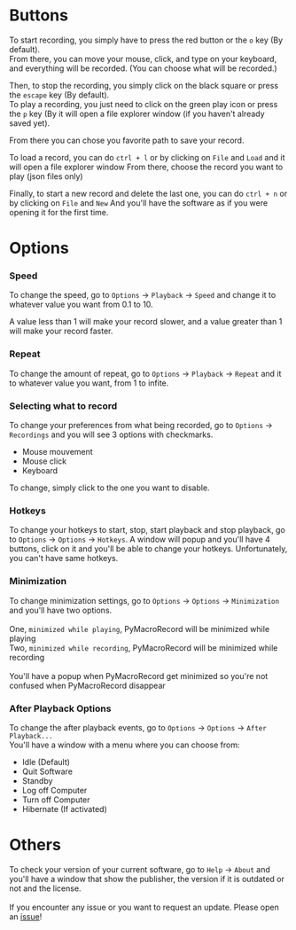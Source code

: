 
# Buttons

To start recording, you simply have to press the red button or the `o` key (By default).\
From there, you can move your mouse, click, and type on your keyboard, and everything will be recorded. (You can choose what will be recorded.)


Then, to stop the recording, you simply click on the black square or press the `escape` key (By default).\
To play a recording, you just need to click on the green play icon or press the `p` key (By   it will open a file explorer window (if you haven't already saved yet). 

From there you can chose you favorite path to save your record.


To load a record, you can do `ctrl + l` or by clicking on `File` and `Load`  and it will open a file explorer window
From there, choose the record you want to play (json files only)


Finally, to start a new record and delete the last one, you can do `ctrl + n` or by clicking on `File` and `New`
And you'll have the software as if you were opening it for the first time.

# Options

### Speed
To change the speed, go to `Options` -> `Playback` -> `Speed` and change it to whatever value you want from 0.1 to 10.

A value less than 1 will make your record slower, and a value greater than 1 will make your record faster.


### Repeat
To change the amount of repeat, go to `Options` -> `Playback` -> `Repeat` and it to whatever value you want, from 1 to infite.

### Selecting what to record
To change your preferences from what being recorded, go to `Options` -> `Recordings` and you will see 3 options with checkmarks.

* Mouse mouvement
* Mouse click
* Keyboard

To change, simply click to the one you want to disable.

### Hotkeys

To change your hotkeys to start, stop, start playback and stop playback, go to `Options` -> `Options` -> `Hotkeys`.
A window will popup and you'll have 4 buttons, click on it and you'll be able to change your hotkeys.
Unfortunately, you can't have same hotkeys.

### Minimization
To change minimization settings, go to `Options` -> `Options` -> `Minimization` and you'll have two options.
\
\
One, `minimized while playing`, PyMacroRecord will be minimized while playing
\
Two, `minimized while recording`, PyMacroRecord will be minimized while recording
\
\
You'll have a popup when PyMacroRecord get minimized so you're not confused when PyMacroRecord disappear

### After Playback Options
To change the after playback events, go to `Options` -> `Options` -> `After Playback...`
\
You'll have a window with a menu where you can choose from:
* Idle (Default)
* Quit Software
* Standby
* Log off Computer
* Turn off Computer
* Hibernate (If activated)

# Others

To check your version of your current software, go to `Help` -> `About` and you'll have a window that show the publisher, the version if it is outdated or not and the license.
\
\
If you encounter any issue or you want to request an update. Please open an [issue](https://github.com/LOUDO56/PyMacroRecord/issues)!



